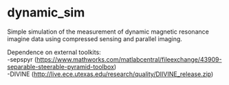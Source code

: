 # dynamic_sim
Simple simulation of the measurement of dynamic magnetic resonance imagine data using compressed sensing and parallel imaging.

Dependence on external toolkits:  
 -sepspyr (https://www.mathworks.com/matlabcentral/fileexchange/43909-separable-steerable-pyramid-toolbox)  
 -DIVINE (http://live.ece.utexas.edu/research/quality/DIIVINE_release.zip)
